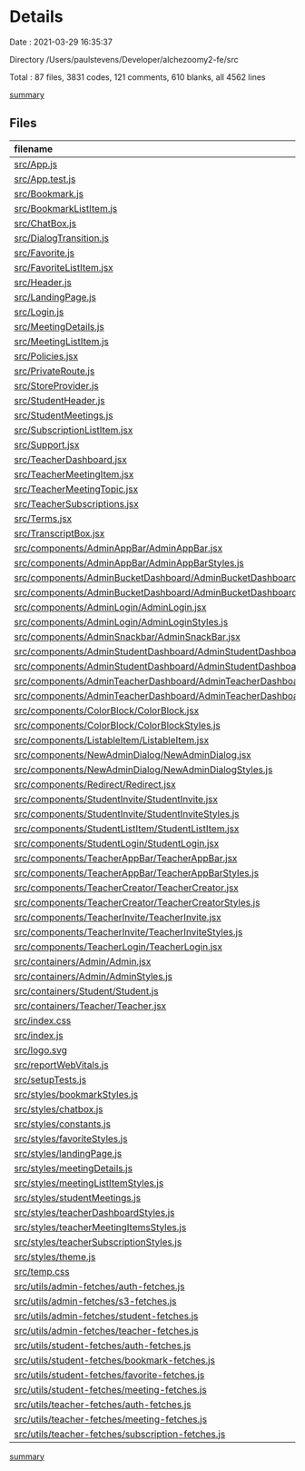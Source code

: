 # Details

Date : 2021-03-29 16:35:37

Directory /Users/paulstevens/Developer/alchezoomy2-fe/src

Total : 87 files,  3831 codes, 121 comments, 610 blanks, all 4562 lines

[summary](results.md)

## Files
| filename | language | code | comment | blank | total |
| :--- | :--- | ---: | ---: | ---: | ---: |
| [src/App.js](/src/App.js) | JavaScript | 88 | 0 | 6 | 94 |
| [src/App.test.js](/src/App.test.js) | JavaScript | 7 | 0 | 2 | 9 |
| [src/Bookmark.js](/src/Bookmark.js) | JavaScript | 112 | 9 | 20 | 141 |
| [src/BookmarkListItem.js](/src/BookmarkListItem.js) | JavaScript | 36 | 0 | 6 | 42 |
| [src/ChatBox.js](/src/ChatBox.js) | JavaScript | 195 | 23 | 23 | 241 |
| [src/DialogTransition.js](/src/DialogTransition.js) | JavaScript | 9 | 0 | 3 | 12 |
| [src/Favorite.js](/src/Favorite.js) | JavaScript | 114 | 3 | 18 | 135 |
| [src/FavoriteListItem.jsx](/src/FavoriteListItem.jsx) | JavaScript | 35 | 0 | 6 | 41 |
| [src/Header.js](/src/Header.js) | JavaScript | 33 | 3 | 6 | 42 |
| [src/LandingPage.js](/src/LandingPage.js) | JavaScript | 30 | 1 | 4 | 35 |
| [src/Login.js](/src/Login.js) | JavaScript | 56 | 4 | 20 | 80 |
| [src/MeetingDetails.js](/src/MeetingDetails.js) | JavaScript | 63 | 8 | 11 | 82 |
| [src/MeetingListItem.js](/src/MeetingListItem.js) | JavaScript | 95 | 9 | 11 | 115 |
| [src/Policies.jsx](/src/Policies.jsx) | JavaScript | 161 | 0 | 4 | 165 |
| [src/PrivateRoute.js](/src/PrivateRoute.js) | JavaScript | 15 | 0 | 4 | 19 |
| [src/StoreProvider.js](/src/StoreProvider.js) | JavaScript | 86 | 5 | 22 | 113 |
| [src/StudentHeader.js](/src/StudentHeader.js) | JavaScript | 107 | 0 | 10 | 117 |
| [src/StudentMeetings.js](/src/StudentMeetings.js) | JavaScript | 174 | 0 | 22 | 196 |
| [src/SubscriptionListItem.jsx](/src/SubscriptionListItem.jsx) | JavaScript | 25 | 0 | 4 | 29 |
| [src/Support.jsx](/src/Support.jsx) | JavaScript | 7 | 0 | 2 | 9 |
| [src/TeacherDashboard.jsx](/src/TeacherDashboard.jsx) | JavaScript | 58 | 5 | 16 | 79 |
| [src/TeacherMeetingItem.jsx](/src/TeacherMeetingItem.jsx) | JavaScript | 56 | 0 | 5 | 61 |
| [src/TeacherMeetingTopic.jsx](/src/TeacherMeetingTopic.jsx) | JavaScript | 60 | 0 | 10 | 70 |
| [src/TeacherSubscriptions.jsx](/src/TeacherSubscriptions.jsx) | JavaScript | 94 | 0 | 11 | 105 |
| [src/Terms.jsx](/src/Terms.jsx) | JavaScript | 20 | 0 | 4 | 24 |
| [src/TranscriptBox.jsx](/src/TranscriptBox.jsx) | JavaScript | 194 | 23 | 23 | 240 |
| [src/components/AdminAppBar/AdminAppBar.jsx](/src/components/AdminAppBar/AdminAppBar.jsx) | JavaScript | 56 | 0 | 5 | 61 |
| [src/components/AdminAppBar/AdminAppBarStyles.js](/src/components/AdminAppBar/AdminAppBarStyles.js) | JavaScript | 17 | 0 | 4 | 21 |
| [src/components/AdminBucketDashboard/AdminBucketDashboard.jsx](/src/components/AdminBucketDashboard/AdminBucketDashboard.jsx) | JavaScript | 92 | 0 | 16 | 108 |
| [src/components/AdminBucketDashboard/AdminBucketDashboardStyles.js](/src/components/AdminBucketDashboard/AdminBucketDashboardStyles.js) | JavaScript | 30 | 0 | 4 | 34 |
| [src/components/AdminLogin/AdminLogin.jsx](/src/components/AdminLogin/AdminLogin.jsx) | JavaScript | 84 | 0 | 10 | 94 |
| [src/components/AdminLogin/AdminLoginStyles.js](/src/components/AdminLogin/AdminLoginStyles.js) | JavaScript | 27 | 3 | 4 | 34 |
| [src/components/AdminSnackbar/AdminSnackBar.jsx](/src/components/AdminSnackbar/AdminSnackBar.jsx) | JavaScript | 30 | 0 | 8 | 38 |
| [src/components/AdminStudentDashboard/AdminStudentDashboard.jsx](/src/components/AdminStudentDashboard/AdminStudentDashboard.jsx) | JavaScript | 62 | 0 | 10 | 72 |
| [src/components/AdminStudentDashboard/AdminStudentDashboardStyles.js](/src/components/AdminStudentDashboard/AdminStudentDashboardStyles.js) | JavaScript | 33 | 0 | 3 | 36 |
| [src/components/AdminTeacherDashboard/AdminTeacherDashboard.jsx](/src/components/AdminTeacherDashboard/AdminTeacherDashboard.jsx) | JavaScript | 96 | 0 | 13 | 109 |
| [src/components/AdminTeacherDashboard/AdminTeacherDashboardStyles.js](/src/components/AdminTeacherDashboard/AdminTeacherDashboardStyles.js) | JavaScript | 33 | 0 | 3 | 36 |
| [src/components/ColorBlock/ColorBlock.jsx](/src/components/ColorBlock/ColorBlock.jsx) | JavaScript | 30 | 0 | 4 | 34 |
| [src/components/ColorBlock/ColorBlockStyles.js](/src/components/ColorBlock/ColorBlockStyles.js) | JavaScript | 16 | 1 | 3 | 20 |
| [src/components/ListableItem/ListableItem.jsx](/src/components/ListableItem/ListableItem.jsx) | JavaScript | 25 | 0 | 4 | 29 |
| [src/components/NewAdminDialog/NewAdminDialog.jsx](/src/components/NewAdminDialog/NewAdminDialog.jsx) | JavaScript | 61 | 0 | 7 | 68 |
| [src/components/NewAdminDialog/NewAdminDialogStyles.js](/src/components/NewAdminDialog/NewAdminDialogStyles.js) | JavaScript | 14 | 1 | 3 | 18 |
| [src/components/Redirect/Redirect.jsx](/src/components/Redirect/Redirect.jsx) | JavaScript | 18 | 0 | 7 | 25 |
| [src/components/StudentInvite/StudentInvite.jsx](/src/components/StudentInvite/StudentInvite.jsx) | JavaScript | 61 | 0 | 13 | 74 |
| [src/components/StudentInvite/StudentInviteStyles.js](/src/components/StudentInvite/StudentInviteStyles.js) | JavaScript | 0 | 0 | 1 | 1 |
| [src/components/StudentListItem/StudentListItem.jsx](/src/components/StudentListItem/StudentListItem.jsx) | JavaScript | 22 | 0 | 4 | 26 |
| [src/components/StudentLogin/StudentLogin.jsx](/src/components/StudentLogin/StudentLogin.jsx) | JavaScript | 83 | 0 | 11 | 94 |
| [src/components/TeacherAppBar/TeacherAppBar.jsx](/src/components/TeacherAppBar/TeacherAppBar.jsx) | JavaScript | 53 | 0 | 8 | 61 |
| [src/components/TeacherAppBar/TeacherAppBarStyles.js](/src/components/TeacherAppBar/TeacherAppBarStyles.js) | JavaScript | 22 | 0 | 5 | 27 |
| [src/components/TeacherCreator/TeacherCreator.jsx](/src/components/TeacherCreator/TeacherCreator.jsx) | JavaScript | 66 | 0 | 7 | 73 |
| [src/components/TeacherCreator/TeacherCreatorStyles.js](/src/components/TeacherCreator/TeacherCreatorStyles.js) | JavaScript | 21 | 1 | 4 | 26 |
| [src/components/TeacherInvite/TeacherInvite.jsx](/src/components/TeacherInvite/TeacherInvite.jsx) | JavaScript | 37 | 0 | 4 | 41 |
| [src/components/TeacherInvite/TeacherInviteStyles.js](/src/components/TeacherInvite/TeacherInviteStyles.js) | JavaScript | 21 | 3 | 3 | 27 |
| [src/components/TeacherLogin/TeacherLogin.jsx](/src/components/TeacherLogin/TeacherLogin.jsx) | JavaScript | 23 | 0 | 6 | 29 |
| [src/containers/Admin/Admin.jsx](/src/containers/Admin/Admin.jsx) | JavaScript | 63 | 0 | 10 | 73 |
| [src/containers/Admin/AdminStyles.js](/src/containers/Admin/AdminStyles.js) | JavaScript | 7 | 0 | 3 | 10 |
| [src/containers/Student/Student.js](/src/containers/Student/Student.js) | JavaScript | 67 | 3 | 15 | 85 |
| [src/containers/Teacher/Teacher.jsx](/src/containers/Teacher/Teacher.jsx) | JavaScript | 83 | 0 | 14 | 97 |
| [src/index.css](/src/index.css) | CSS | 12 | 0 | 2 | 14 |
| [src/index.js](/src/index.js) | JavaScript | 16 | 3 | 3 | 22 |
| [src/logo.svg](/src/logo.svg) | XML | 7 | 0 | 1 | 8 |
| [src/reportWebVitals.js](/src/reportWebVitals.js) | JavaScript | 12 | 0 | 2 | 14 |
| [src/setupTests.js](/src/setupTests.js) | JavaScript | 1 | 4 | 1 | 6 |
| [src/styles/bookmarkStyles.js](/src/styles/bookmarkStyles.js) | JavaScript | 17 | 0 | 4 | 21 |
| [src/styles/chatbox.js](/src/styles/chatbox.js) | JavaScript | 46 | 1 | 3 | 50 |
| [src/styles/constants.js](/src/styles/constants.js) | JavaScript | 3 | 0 | 0 | 3 |
| [src/styles/favoriteStyles.js](/src/styles/favoriteStyles.js) | JavaScript | 17 | 0 | 4 | 21 |
| [src/styles/landingPage.js](/src/styles/landingPage.js) | JavaScript | 21 | 3 | 3 | 27 |
| [src/styles/meetingDetails.js](/src/styles/meetingDetails.js) | JavaScript | 20 | 5 | 2 | 27 |
| [src/styles/meetingListItemStyles.js](/src/styles/meetingListItemStyles.js) | JavaScript | 8 | 0 | 2 | 10 |
| [src/styles/studentMeetings.js](/src/styles/studentMeetings.js) | JavaScript | 44 | 0 | 4 | 48 |
| [src/styles/teacherDashboardStyles.js](/src/styles/teacherDashboardStyles.js) | JavaScript | 17 | 0 | 4 | 21 |
| [src/styles/teacherMeetingItemsStyles.js](/src/styles/teacherMeetingItemsStyles.js) | JavaScript | 7 | 0 | 2 | 9 |
| [src/styles/teacherSubscriptionStyles.js](/src/styles/teacherSubscriptionStyles.js) | JavaScript | 33 | 0 | 3 | 36 |
| [src/styles/theme.js](/src/styles/theme.js) | JavaScript | 20 | 0 | 1 | 21 |
| [src/temp.css](/src/temp.css) | CSS | 20 | 0 | 4 | 24 |
| [src/utils/admin-fetches/auth-fetches.js](/src/utils/admin-fetches/auth-fetches.js) | JavaScript | 23 | 0 | 9 | 32 |
| [src/utils/admin-fetches/s3-fetches.js](/src/utils/admin-fetches/s3-fetches.js) | JavaScript | 15 | 0 | 4 | 19 |
| [src/utils/admin-fetches/student-fetches.js](/src/utils/admin-fetches/student-fetches.js) | JavaScript | 15 | 0 | 7 | 22 |
| [src/utils/admin-fetches/teacher-fetches.js](/src/utils/admin-fetches/teacher-fetches.js) | JavaScript | 21 | 0 | 10 | 31 |
| [src/utils/student-fetches/auth-fetches.js](/src/utils/student-fetches/auth-fetches.js) | JavaScript | 29 | 0 | 8 | 37 |
| [src/utils/student-fetches/bookmark-fetches.js](/src/utils/student-fetches/bookmark-fetches.js) | JavaScript | 21 | 0 | 6 | 27 |
| [src/utils/student-fetches/favorite-fetches.js](/src/utils/student-fetches/favorite-fetches.js) | JavaScript | 21 | 0 | 5 | 26 |
| [src/utils/student-fetches/meeting-fetches.js](/src/utils/student-fetches/meeting-fetches.js) | JavaScript | 14 | 0 | 4 | 18 |
| [src/utils/teacher-fetches/auth-fetches.js](/src/utils/teacher-fetches/auth-fetches.js) | JavaScript | 16 | 0 | 6 | 22 |
| [src/utils/teacher-fetches/meeting-fetches.js](/src/utils/teacher-fetches/meeting-fetches.js) | JavaScript | 28 | 0 | 11 | 39 |
| [src/utils/teacher-fetches/subscription-fetches.js](/src/utils/teacher-fetches/subscription-fetches.js) | JavaScript | 24 | 0 | 6 | 30 |

[summary](results.md)